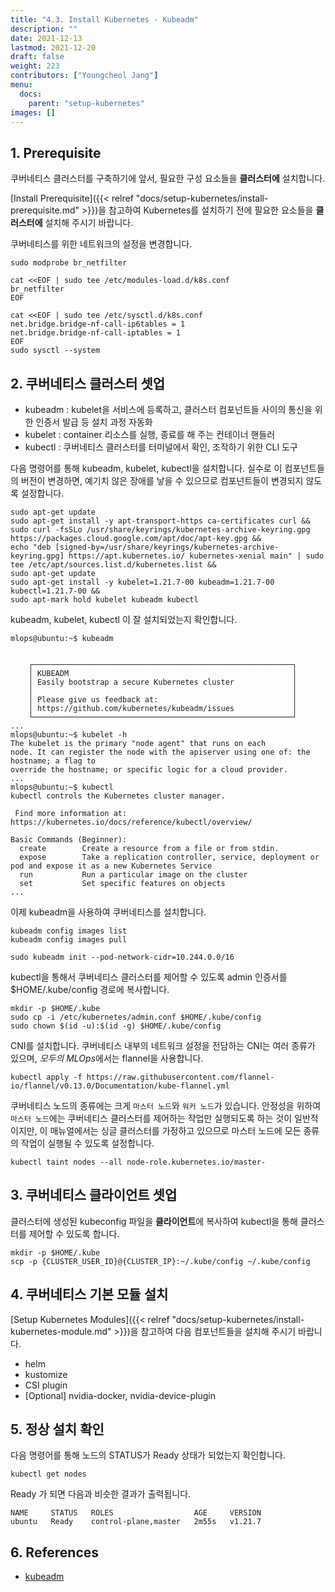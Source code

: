 ```yaml
---
title: "4.3. Install Kubernetes - Kubeadm"
description: ""
date: 2021-12-13
lastmod: 2021-12-20
draft: false
weight: 223
contributors: ["Youngcheol Jang"]
menu:
  docs:
    parent: "setup-kubernetes"
images: []
---
```


## 1. Prerequisite

쿠버네티스 클러스터를 구축하기에 앞서, 필요한 구성 요소들을 **클러스터에** 설치합니다.

[Install Prerequisite]({{< relref "docs/setup-kubernetes/install-prerequisite.md" >}})을 참고하여 Kubernetes를 설치하기 전에 필요한 요소들을 **클러스터에** 설치해 주시기 바랍니다.

쿠버네티스를 위한 네트워크의 설정을 변경합니다.

```text
sudo modprobe br_netfilter

cat <<EOF | sudo tee /etc/modules-load.d/k8s.conf
br_netfilter
EOF

cat <<EOF | sudo tee /etc/sysctl.d/k8s.conf
net.bridge.bridge-nf-call-ip6tables = 1
net.bridge.bridge-nf-call-iptables = 1
EOF
sudo sysctl --system
```

## 2. 쿠버네티스 클러스터 셋업

- kubeadm : kubelet을 서비스에 등록하고, 클러스터 컴포넌트들 사이의 통신을 위한 인증서 발급 등 설치 과정 자동화
- kubelet : container 리소스를 실행, 종료를 해 주는 컨테이너 핸들러
- kubectl : 쿠버네티스 클러스터를 터미널에서 확인, 조작하기 위한 CLI 도구

다음 명령어를 통해 kubeadm, kubelet, kubectl을 설치합니다.
실수로 이 컴포넌트들의 버전이 변경하면, 예기치 않은 장애를 낳을 수 있으므로 컴포넌트들이 변경되지 않도록 설정합니다.

```text
sudo apt-get update
sudo apt-get install -y apt-transport-https ca-certificates curl &&
sudo curl -fsSLo /usr/share/keyrings/kubernetes-archive-keyring.gpg https://packages.cloud.google.com/apt/doc/apt-key.gpg &&
echo "deb [signed-by=/usr/share/keyrings/kubernetes-archive-keyring.gpg] https://apt.kubernetes.io/ kubernetes-xenial main" | sudo tee /etc/apt/sources.list.d/kubernetes.list &&
sudo apt-get update
sudo apt-get install -y kubelet=1.21.7-00 kubeadm=1.21.7-00 kubectl=1.21.7-00 &&
sudo apt-mark hold kubelet kubeadm kubectl
```

kubeadm, kubelet, kubectl 이 잘 설치되었는지 확인합니다.

```text
mlops@ubuntu:~$ kubeadm


    ┌──────────────────────────────────────────────────────────┐
    │ KUBEADM                                                  │
    │ Easily bootstrap a secure Kubernetes cluster             │
    │                                                          │
    │ Please give us feedback at:                              │
    │ https://github.com/kubernetes/kubeadm/issues             │
    └──────────────────────────────────────────────────────────┘
...
mlops@ubuntu:~$ kubelet -h
The kubelet is the primary "node agent" that runs on each
node. It can register the node with the apiserver using one of: the hostname; a flag to
override the hostname; or specific logic for a cloud provider.
...
mlops@ubuntu:~$ kubectl
kubectl controls the Kubernetes cluster manager.

 Find more information at: https://kubernetes.io/docs/reference/kubectl/overview/

Basic Commands (Beginner):
  create        Create a resource from a file or from stdin.
  expose        Take a replication controller, service, deployment or pod and expose it as a new Kubernetes Service
  run           Run a particular image on the cluster
  set           Set specific features on objects
...
```

이제 kubeadm을 사용하여 쿠버네티스를 설치합니다.

```text
kubeadm config images list
kubeadm config images pull

sudo kubeadm init --pod-network-cidr=10.244.0.0/16
```

kubectl을 통해서 쿠버네티스 클러스터를 제어할 수 있도록 admin 인증서를 $HOME/.kube/config 경로에 복사합니다.

```text
mkdir -p $HOME/.kube
sudo cp -i /etc/kubernetes/admin.conf $HOME/.kube/config
sudo chown $(id -u):$(id -g) $HOME/.kube/config
```

CNI를 설치합니다.
쿠버네티스 내부의 네트워크 설정을 전담하는 CNI는 여러 종류가 있으며, *모두의 MLOps*에서는 flannel을 사용합니다.

```text
kubectl apply -f https://raw.githubusercontent.com/flannel-io/flannel/v0.13.0/Documentation/kube-flannel.yml
```

쿠버네티스 노드의 종류에는 크게 `마스터 노드`와 `워커 노드`가 있습니다.
안정성을 위하여 `마스터 노드`에는 쿠버네티스 클러스터를 제어하는 작업만 실행되도록 하는 것이 일반적이지만,
이 매뉴얼에서는 싱글 클러스터를 가정하고 있으므로 마스터 노드에 모든 종류의 작업이 실행될 수 있도록 설정합니다.

```text
kubectl taint nodes --all node-role.kubernetes.io/master-
```

## 3. 쿠버네티스 클라이언트 셋업

클러스터에 생성된 kubeconfig 파일을 **클라이언트**에 복사하여 kubectl을 통해 클러스터를 제어할 수 있도록 합니다.

```text
mkdir -p $HOME/.kube
scp -p {CLUSTER_USER_ID}@{CLUSTER_IP}:~/.kube/config ~/.kube/config
```

## 4. 쿠버네티스 기본 모듈 설치

[Setup Kubernetes Modules]({{< relref "docs/setup-kubernetes/install-kubernetes-module.md" >}})을 참고하여 다음 컴포넌트들을 설치해 주시기 바랍니다.

- helm
- kustomize
- CSI plugin
- [Optional] nvidia-docker, nvidia-device-plugin

## 5. 정상 설치 확인

다음 명령어를 통해 노드의 STATUS가 Ready 상태가 되었는지 확인합니다.

```text
kubectl get nodes
```

Ready 가 되면 다음과 비슷한 결과가 출력됩니다.

```text
NAME     STATUS   ROLES                  AGE     VERSION
ubuntu   Ready    control-plane,master   2m55s   v1.21.7
```

## 6. References

- [kubeadm](https://kubernetes.io/docs/setup/production-environment/tools/kubeadm/install-kubeadm)
